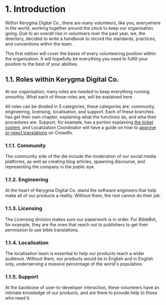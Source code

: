 # 1. Introduction
Within Kerygma Digital Co., there are many volunteers, like you, everywhere in the world, working together around the clock to keep our organisation going. Due to an overall rise in volunteers over the past year, we, the directory, decided to write a handbook to record the standards, practices, and conventions within the team.

This first edition will cover the bases of every volunteering position within the organisation. It will hopefully be everything you need to fulfill your position to the best of your abilities.

## 1.1. Roles within Kerygma Digital Co.
At our organisation, many roles are needed to keep everything running smoothly. What each of those roles are, will be explained here.

All roles can be divided in 5 categories, these categories are: community, engineering, licensing, localisation, and support. Each of these branches has get their own chapter, explaining what the functions do, and wha their procedures are. Support, for example, has a portion explaining [the ticket system](), and Localization Coordinator will have a guide on how to [approve or reject translations]() on CrowdIn.

### 1.1.1. Community
The community side of the die include the moderation of our social media platforms, as well as creating blog articles, spawning discourse, and representing the company in the public eye.

### 1.1.2. Engineering
At the heart of Kerygma Digital Co. stand the software engineers that help make all of our products a reality. Without them, the rest cannot do their job.

### 1.1.3. Licensing
The Licensing division makes sure our paperwork is in order. For BibleBot, for example, they  are the ones that reach out to publishers to get their permission to use bible translations.

### 1.1.4. Localisation
The localisation team is essential to help our products reach a wider audience. Without them, our products would be in English and in English only, underserving a massive percentage of the world's population.

### 1.1.5. Support
At the backbone of user-to-developer interaction, these volunteers have an intimate knowledge of our products, and are there to provide help to those who need it.
